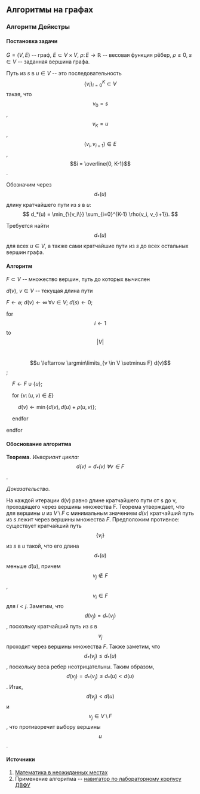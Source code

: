 ## Алгоритмы на графах

### Алгоритм Дейкстры

#### Постановка задачи

$G = (V, E)$ -- граф, $E \subset V \times V$, $\rho \colon E \to \mathbb R$ -- весовая функция рёбер,
$\rho \geq 0$, $s \in V$ -- заданная вершина графа.

Путь из $s$ в $u \in V$ -- это последовательность $$\{v_i\}_{i=0}^K \subset V$$
такая, что $$v_0 = s$$, $$v_K = u$$, $$(v_i, v_{i+1}) \in E$$, $$i = \overline{0, K-1}$$.

Обозначим через $$d_*(u)$$ длину кратчайшего пути из $s$ в $u$:
$$
d_*(u) = \min_{\{v_i\}} \sum_{i=0}^{K-1} \rho(v_i, v_{i+1}).
$$

Требуется найти $$d_*(u)$$ для всех $u \in V$, а также сами кратчайшие пути из $s$
до всех остальных вершин графа.

#### Алгоритм

$F \subset V$ -- множество вершин, путь до которых вычислен

$d(v)$, $v \in V$ -- текущая длина пути

$F \leftarrow \varnothing$; $d(v) \leftarrow \infty \, \forall v \in V$; $d(s) \leftarrow 0$;

for $$i \leftarrow 1$$ to
$$|V|$$

&nbsp;&nbsp;&nbsp; $$u \leftarrow \argmin\limits_{v \in V \setminus F} d(v)$$;

&nbsp;&nbsp;&nbsp; $F \leftarrow F \cup \{u\}$;

&nbsp;&nbsp;&nbsp; for $\{v \colon (u, v) \in E\}$

&nbsp;&nbsp;&nbsp; &nbsp;&nbsp;&nbsp; $d(v) \leftarrow \min \{d(v), d(u) + \rho(u, v)\}$;

&nbsp;&nbsp;&nbsp; endfor

endfor


#### Обоснование алгоритма

**Теорема.** *Инвариант цикла: $$d(v) = d_*(v) \; \forall v \in F$$*.

*Доказательство.*

На каждой итерации d(v) равно длине кратчайшего пути от s до v, проходящего через вершины множества F.
Теорема утверждает, что для вершины $u$ из $V\setminus F$ с минимальным значением $d(v)$
кратчайший путь из $s$ лежит через вершины множества $F$.
Предположим противное: существует кратчайший путь $$\{v_i\}$$ из $s$ в $u$
такой, что его длина $$d_*(u)$$ меньше $d(u)$, причем $$v_j \notin F$$, $$v_i \in F$$ для $i < j$.
Заметим, что $$d(v_j) = d_*(v_j)$$, поскольку кратчайший путь из $s$ в $$v_j$$
проходит через вершины множества $F$. Также заметим, что $$d_*(v_j) \leq d_*(u)$$,
поскольку веса ребер неотрицательны.
Таким образом, $$d(v_j) = d_*(v_j) \leq d_*(u) < d(u)$$.
Итак, $$d(v_j) < d(u)$$ и $$v_j \in V\setminus F$$, что противоречит выбору вершины $$u$$.

#### Источники

1. [Математика в неожиданных местах](https://youtu.be/ZN1V5hpUu0o)
2. Применение алгоритма -- [навигатор по лабораторному корпусу ДВФУ](http://vlprog.besaba.com/lab/)
